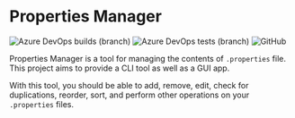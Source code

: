 # Properties Manager

![Azure DevOps builds (branch)](https://img.shields.io/azure-devops/build/sde-sw/19cac6a6-66b6-4737-af5c-7313a44d04a2/1/master.svg?style=for-the-badge)
![Azure DevOps tests (branch)](https://img.shields.io/azure-devops/tests/sde-sw/propmgr/1/master.svg?style=for-the-badge)
![GitHub](https://img.shields.io/github/license/sde-sw/propmgr.svg?style=for-the-badge)

Properties Manager is a tool for managing the contents of `.properties` file. This project aims to provide a CLI tool as well as a GUI app.

With this tool, you should be able to add, remove, edit, check for duplications, reorder, sort, and perform other operations on your `.properties` files.
